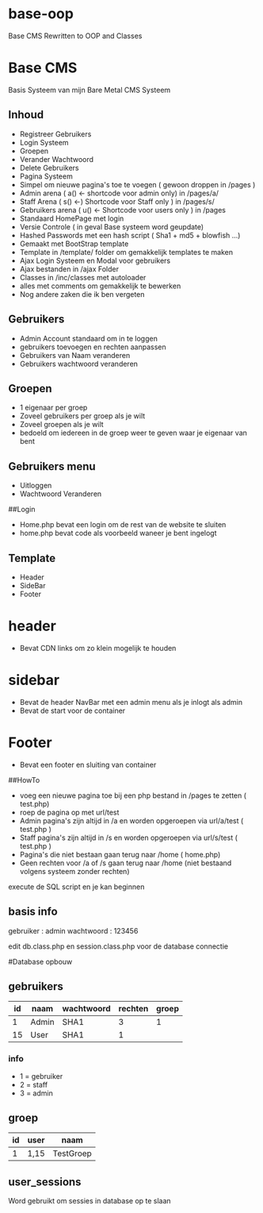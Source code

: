 # base-oop
Base CMS Rewritten to OOP and Classes

# Base CMS
Basis Systeem van mijn Bare Metal CMS Systeem

## Inhoud
+ Registreer Gebruikers
+ Login Systeem
+ Groepen
+ Verander Wachtwoord
+ Delete Gebruikers
+ Pagina Systeem
+ Simpel om nieuwe pagina's toe te voegen ( gewoon droppen in /pages )
+ Admin arena ( a() <- shortcode voor admin only) in /pages/a/
+ Staff Arena ( s() <-) Shortcode voor Staff only ) in /pages/s/
+ Gebruikers arena ( u() <- Shortcode voor users only ) in /pages
+ Standaard HomePage met login
+ Versie Controle ( in geval Base systeem word geupdate)
+ Hashed Passwords met een hash script ( Sha1 + md5 + blowfish ...)
+ Gemaakt met BootStrap template
+ Template in /template/ folder om gemakkelijk templates te maken
+ Ajax Login Systeem en Modal voor gebruikers
+ Ajax bestanden in /ajax Folder
+ Classes in /inc/classes met autoloader
+ alles met comments om gemakkelijk te bewerken
+ Nog andere zaken die ik ben vergeten

## Gebruikers
+ Admin Account standaard om in te loggen
+ gebruikers toevoegen en rechten aanpassen
+ Gebruikers van Naam veranderen
+ Gebruikers wachtwoord veranderen

## Groepen
+ 1 eigenaar per groep
+ Zoveel gebruikers per groep als je wilt
+ Zoveel groepen als je wilt
+ bedoeld om iedereen in de groep weer te geven waar je eigenaar van bent

## Gebruikers menu
+ Uitloggen
+ Wachtwoord Veranderen

##Login
+ Home.php bevat een login om de rest van de website te sluiten
+ home.php bevat code als voorbeeld waneer je bent ingelogt

## Template
+ Header
+ SideBar
+ Footer
# header
+ Bevat CDN links om zo klein mogelijk te houden
# sidebar
+ Bevat de header NavBar met een admin menu als je inlogt als admin
+ Bevat de start voor de container
# Footer
+ Bevat een footer en sluiting van container

##HowTo
+ voeg een nieuwe pagina toe bij een php bestand in /pages te zetten ( test.php)
+ roep de pagina op met url/test
+ Admin pagina's zijn altijd in /a en worden opgeroepen via url/a/test ( test.php )
+ Staff pagina's zijn altijd in /s en worden opgeroepen via url/s/test ( test.php )
+ Pagina's die niet bestaan gaan terug naar /home ( home.php)
+ Geen rechten voor /a of /s gaan terug naar /home (niet bestaand volgens systeem zonder rechten)


execute de SQL script en je kan beginnen 

## basis info
gebruiker : admin 
wachtwoord : 123456

edit db.class.php en session.class.php voor de database connectie

#Database opbouw

## gebruikers
| id |   naam 	 | wachtwoord | rechten |groep|
|----|-----------|------------|---------|-----|
| 1	 |	 Admin	 | 	  SHA1	  |    3  	|  1  |
| 15 | 	 User	 |    SHA1	  |	   1  	|     |
### info
- 1 = gebruiker
- 2 = staff
- 3 = admin

## groep
| id | user  |    naam 	 |
|----|-------|-----------|
| 1  |  1,15 | TestGroep |

## user_sessions
Word gebruikt om sessies in database op te slaan
